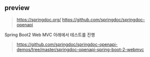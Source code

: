 ## preview

> <https://springdoc.org/>
> <https://github.com/springdoc/springdoc-openapi>

Spring Boot2 Web MVC 아래에서 테스트를 진행  

> <https://github.com/springdoc/springdoc-openapi-demos/tree/master/springdoc-openapi-spring-boot-2-webmvc>


